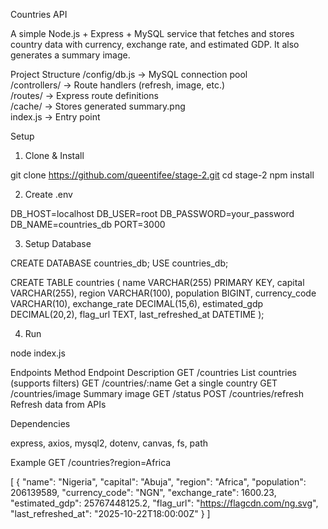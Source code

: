 Countries API

A simple Node.js + Express + MySQL service that fetches and stores country data with currency, exchange rate, and estimated GDP. It also generates a summary image.

Project Structure
/config/db.js        → MySQL connection pool  
/controllers/        → Route handlers (refresh, image, etc.)  
/routes/             → Express route definitions  
/cache/              → Stores generated summary.png  
index.js            → Entry point  

Setup

1. Clone & Install

git clone https://github.com/queentifee/stage-2.git
cd stage-2
npm install


2.  Create .env

DB_HOST=localhost
DB_USER=root
DB_PASSWORD=your_password
DB_NAME=countries_db
PORT=3000


3.  Setup Database

CREATE DATABASE countries_db;
USE countries_db;

CREATE TABLE countries (
  name VARCHAR(255) PRIMARY KEY,
  capital VARCHAR(255),
  region VARCHAR(100),
  population BIGINT,
  currency_code VARCHAR(10),
  exchange_rate DECIMAL(15,6),
  estimated_gdp DECIMAL(20,2),
  flag_url TEXT,
  last_refreshed_at DATETIME
);


4.  Run

node index.js

 Endpoints
Method	Endpoint	Description
GET	/countries	List countries (supports filters)
GET	/countries/:name	Get a single country
GET	/countries/image	Summary image
GET	/status	
POST	/countries/refresh	Refresh data from APIs

Dependencies

express, axios, mysql2, dotenv, canvas, fs, path

Example
GET /countries?region=Africa

[
  {
    "name": "Nigeria",
    "capital": "Abuja",
    "region": "Africa",
    "population": 206139589,
    "currency_code": "NGN",
    "exchange_rate": 1600.23,
    "estimated_gdp": 25767448125.2,
    "flag_url": "https://flagcdn.com/ng.svg",
    "last_refreshed_at": "2025-10-22T18:00:00Z"
  }
]